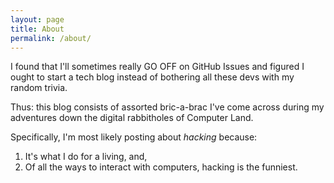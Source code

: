 ```yaml
---
layout: page
title: About
permalink: /about/
---
```


I found that I'll sometimes really GO OFF on GitHub Issues and figured I ought to start a tech blog instead of bothering all these devs with my random trivia.

Thus: this blog consists of assorted bric-a-brac I've come across during my adventures down the digital rabbitholes of Computer Land. 

Specifically, I'm most likely posting about _hacking_ because:

1. It's what I do for a living, and,
2. Of all the ways to interact with computers, hacking is the funniest.
